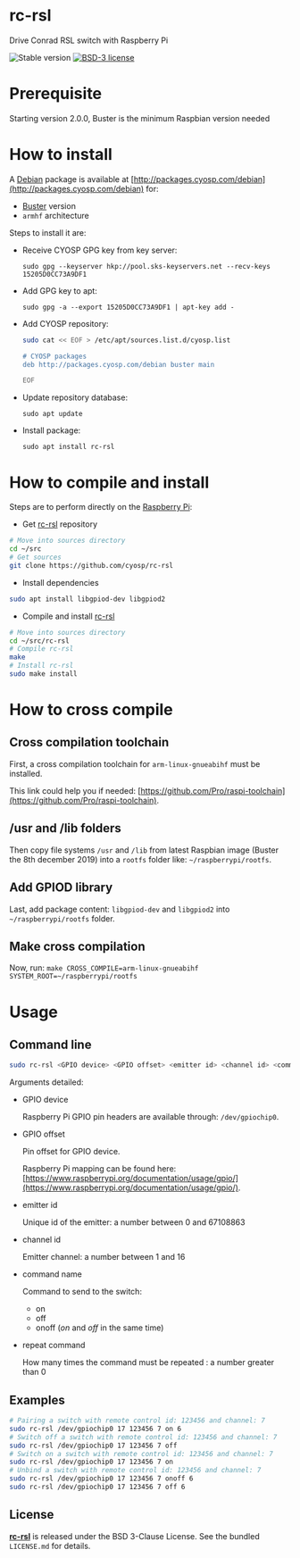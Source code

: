 # rc-rsl
Drive Conrad RSL switch with Raspberry Pi

![Stable version](https://img.shields.io/badge/stable-2.0.0-blue.svg)
[![BSD-3 license](https://img.shields.io/badge/license-BSD--3--Clause-428F7E.svg)](https://tldrlegal.com/license/bsd-3-clause-license-%28revised%29)

# Prerequisite

Starting version 2.0.0, Buster is the minimum Raspbian version needed 

# How to install

A [Debian](https://www.debian.org) package is available at [http://packages.cyosp.com/debian](http://packages.cyosp.com/debian) for:
 * [Buster](https://www.debian.org/releases/buster/) version
 * `armhf` architecture

Steps to install it are:

 * Receive CYOSP GPG key from key server:

    `sudo gpg --keyserver hkp://pool.sks-keyservers.net --recv-keys 15205D0CC73A9DF1`

 * Add GPG key to apt:

    `sudo gpg -a --export 15205D0CC73A9DF1 | apt-key add -`

 * Add CYOSP repository:

    ```bash
    sudo cat << EOF > /etc/apt/sources.list.d/cyosp.list

    # CYOSP packages
    deb http://packages.cyosp.com/debian buster main

    EOF
    ```

 * Update repository database:

    `sudo apt update`

 * Install package:
 
    `sudo apt install rc-rsl`

# How to compile and install

Steps are to perform directly on the [Raspberry Pi](https://www.raspberrypi.org/products/):

* Get [rc-rsl](https://github.com/cyosp/rc-rsl) repository
```bash
# Move into sources directory
cd ~/src
# Get sources
git clone https://github.com/cyosp/rc-rsl
```
* Install dependencies
```bash
sudo apt install libgpiod-dev libgpiod2
```
* Compile and install [rc-rsl](https://github.com/cyosp/rc-rsl)
```bash
# Move into sources directory
cd ~/src/rc-rsl
# Compile rc-rsl
make
# Install rc-rsl
sudo make install
```

# How to cross compile

## Cross compilation toolchain
First, a cross compilation toolchain for `arm-linux-gnueabihf` must be installed.

This link could help you if needed: [https://github.com/Pro/raspi-toolchain](https://github.com/Pro/raspi-toolchain).

## /usr and /lib folders
Then copy file systems `/usr` and `/lib` from latest Raspbian image (Buster the 8th december 2019) into a `rootfs` folder like: `~/raspberrypi/rootfs`.

## Add GPIOD library
Last, add package content: `libgpiod-dev` and `libgpiod2` into `~/raspberrypi/rootfs` folder.

## Make cross compilation
Now, run:
`make CROSS_COMPILE=arm-linux-gnueabihf SYSTEM_ROOT=~/raspberrypi/rootfs`

# Usage

## Command line

```bash
sudo rc-rsl <GPIO device> <GPIO offset> <emitter id> <channel id> <command name> [repeat command]
``` 

Arguments detailed:
 * GPIO device
 
    Raspberry Pi GPIO pin headers are available through: `/dev/gpiochip0`.
    
 * GPIO offset
 
    Pin offset for GPIO device.
    
    Raspberry Pi mapping can be found here: [https://www.raspberrypi.org/documentation/usage/gpio/](https://www.raspberrypi.org/documentation/usage/gpio/).

 * emitter id

	Unique id of the emitter: a number between 0 and 67108863
 * channel id

	Emitter channel: a number between 1 and 16
	
 * command name

	Command to send to the switch:
	* on
	* off
	* onoff (*on* and *off* in the same time)

 * repeat command

	How many times the command must be repeated : a number greater than 0

## Examples

```bash
# Pairing a switch with remote control id: 123456 and channel: 7
sudo rc-rsl /dev/gpiochip0 17 123456 7 on 6
# Switch off a switch with remote control id: 123456 and channel: 7
sudo rc-rsl /dev/gpiochip0 17 123456 7 off
# Switch on a switch with remote control id: 123456 and channel: 7
sudo rc-rsl /dev/gpiochip0 17 123456 7 on
# Unbind a switch with remote control id: 123456 and channel: 7
sudo rc-rsl /dev/gpiochip0 17 123456 7 onoff 6
sudo rc-rsl /dev/gpiochip0 17 123456 7 off 6
```
## License

**[rc-rsl](https://github.com/cyosp/rc-rsl)** is released under the BSD 3-Clause License. See the bundled `LICENSE.md` for details.